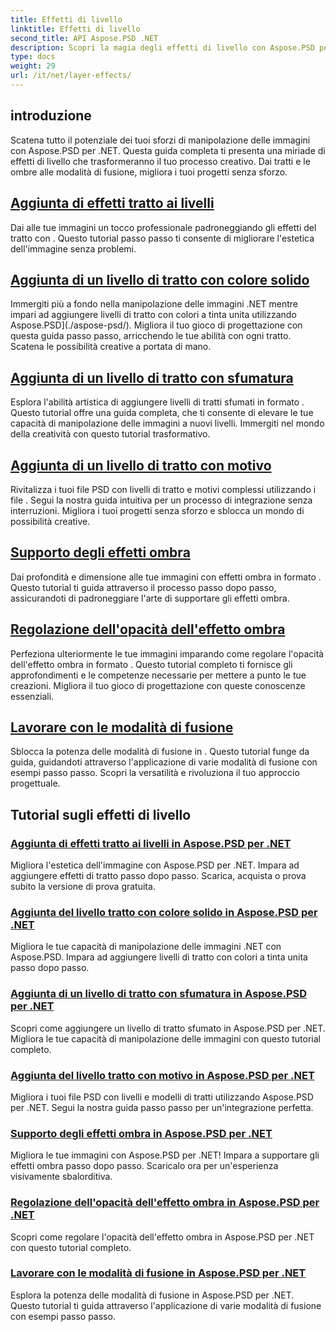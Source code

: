```yaml
---
title: Effetti di livello
linktitle: Effetti di livello
second_title: API Aspose.PSD .NET
description: Scopri la magia degli effetti di livello con Aspose.PSD per .NET! Migliora le tue capacità di manipolazione delle immagini imparando ad aggiungere modalità tratto, ombra e fusione.
type: docs
weight: 29
url: /it/net/layer-effects/
---
```

## introduzione

Scatena tutto il potenziale dei tuoi sforzi di manipolazione delle immagini con Aspose.PSD per .NET. Questa guida completa ti presenta una miriade di effetti di livello che trasformeranno il tuo processo creativo. Dai tratti e le ombre alle modalità di fusione, migliora i tuoi progetti senza sforzo.

## [Aggiunta di effetti tratto ai livelli](./adding-stroke-effects/)

Dai alle tue immagini un tocco professionale padroneggiando gli effetti del tratto con . Questo tutorial passo passo ti consente di migliorare l'estetica dell'immagine senza problemi. 

## [Aggiunta di un livello di tratto con colore solido](./adding-stroke-layer-solid-color/)

Immergiti più a fondo nella manipolazione delle immagini .NET mentre impari ad aggiungere livelli di tratto con colori a tinta unita utilizzando Aspose.PSD](./aspose-psd/). Migliora il tuo gioco di progettazione con questa guida passo passo, arricchendo le tue abilità con ogni tratto. Scatena le possibilità creative a portata di mano.

## [Aggiunta di un livello di tratto con sfumatura](./adding-stroke-layer-gradient/)

Esplora l'abilità artistica di aggiungere livelli di tratti sfumati in formato . Questo tutorial offre una guida completa, che ti consente di elevare le tue capacità di manipolazione delle immagini a nuovi livelli. Immergiti nel mondo della creatività con questo tutorial trasformativo.

## [Aggiunta di un livello di tratto con motivo](./adding-stroke-layer-pattern/)

Rivitalizza i tuoi file PSD con livelli di tratto e motivi complessi utilizzando i file . Segui la nostra guida intuitiva per un processo di integrazione senza interruzioni. Migliora i tuoi progetti senza sforzo e sblocca un mondo di possibilità creative.

## [Supporto degli effetti ombra](./supporting-shadow-effects/)

Dai profondità e dimensione alle tue immagini con effetti ombra in formato . Questo tutorial ti guida attraverso il processo passo dopo passo, assicurandoti di padroneggiare l'arte di supportare gli effetti ombra. 

## [Regolazione dell'opacità dell'effetto ombra](./adjusting-shadow-effect-opacity/)

Perfeziona ulteriormente le tue immagini imparando come regolare l'opacità dell'effetto ombra in formato . Questo tutorial completo ti fornisce gli approfondimenti e le competenze necessarie per mettere a punto le tue creazioni. Migliora il tuo gioco di progettazione con queste conoscenze essenziali.

## [Lavorare con le modalità di fusione](./working-with-blend-modes/)

Sblocca la potenza delle modalità di fusione in . Questo tutorial funge da guida, guidandoti attraverso l'applicazione di varie modalità di fusione con esempi passo passo. Scopri la versatilità e rivoluziona il tuo approccio progettuale.

## Tutorial sugli effetti di livello
### [Aggiunta di effetti tratto ai livelli in Aspose.PSD per .NET](./adding-stroke-effects/)
Migliora l'estetica dell'immagine con Aspose.PSD per .NET. Impara ad aggiungere effetti di tratto passo dopo passo. Scarica, acquista o prova subito la versione di prova gratuita.
### [Aggiunta del livello tratto con colore solido in Aspose.PSD per .NET](./adding-stroke-layer-solid-color/)
Migliora le tue capacità di manipolazione delle immagini .NET con Aspose.PSD. Impara ad aggiungere livelli di tratto con colori a tinta unita passo dopo passo.
### [Aggiunta di un livello di tratto con sfumatura in Aspose.PSD per .NET](./adding-stroke-layer-gradient/)
Scopri come aggiungere un livello di tratto sfumato in Aspose.PSD per .NET. Migliora le tue capacità di manipolazione delle immagini con questo tutorial completo.
### [Aggiunta del livello tratto con motivo in Aspose.PSD per .NET](./adding-stroke-layer-pattern/)
Migliora i tuoi file PSD con livelli e modelli di tratti utilizzando Aspose.PSD per .NET. Segui la nostra guida passo passo per un'integrazione perfetta.
### [Supporto degli effetti ombra in Aspose.PSD per .NET](./supporting-shadow-effects/)
Migliora le tue immagini con Aspose.PSD per .NET! Impara a supportare gli effetti ombra passo dopo passo. Scaricalo ora per un'esperienza visivamente sbalorditiva.
### [Regolazione dell'opacità dell'effetto ombra in Aspose.PSD per .NET](./adjusting-shadow-effect-opacity/)
Scopri come regolare l'opacità dell'effetto ombra in Aspose.PSD per .NET con questo tutorial completo.
### [Lavorare con le modalità di fusione in Aspose.PSD per .NET](./working-with-blend-modes/)
Esplora la potenza delle modalità di fusione in Aspose.PSD per .NET. Questo tutorial ti guida attraverso l'applicazione di varie modalità di fusione con esempi passo passo.